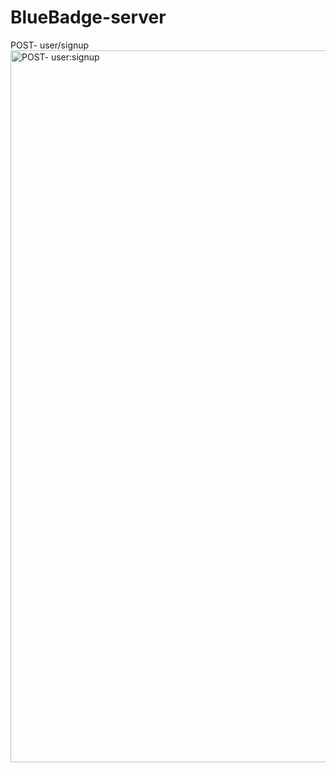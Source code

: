 # BlueBadge-server
POST- user/signup
<img width="1139" alt="POST- user:signup" src="https://user-images.githubusercontent.com/63356287/83977239-f24abb00-a8cc-11ea-8dd1-341a387c40ea.png">

